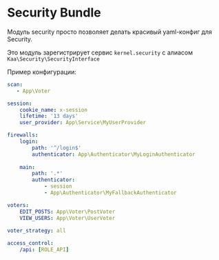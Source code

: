 # Security Bundle

Модуль security просто позволяет делать красивый yaml-конфиг для Security.

Это модуль зарегистрирует сервис `kernel.security` с алиасом `Kaa\Security\SecurityInterface`

Пример конфигурации:
```yaml
scan:
   - App\Voter

session:
    cookie_name: x-session
    lifetime: '13 days'
    user_provider: App\Service\MyUserProvider

firewalls:
    login: 
        path: '^/login$'
        authenticator: App\Authenticator\MyLoginAuthenticator
        
    main: 
        path: '.*'
        authenticator: 
            - session
            - App\Authenticator\MyFallbackAuthenticator

voters:
    EDIT_POSTS: App\Voter\PostVoter
    VIEW_USERS: App\Voter\UserVoter
    
voter_strategy: all

access_control:
    /api: [ROLE_API]
```
